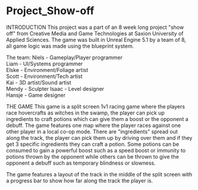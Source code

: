 # Project_Show-off
INTRODUCTION
This project was a part of an 8 week long project "show off" from Creative Media and Game Technologies at Saxion University of Applied Sciences. The game was built in Unreal Engine 5.1 by a team of 8, all game logic was made using the blueprint system.

The team:
Niels - Gameplay/Player programmer  
Liam - UI/Systems programmer  
Elske - Environment/Foliage artist  
Scott - Environment/Tech artist  
Kai - 3D artist/Sound artist  
Mendy - Sculpter
Isaac - Level designer  
Hansje - Game designer  

THE GAME
This game is a split screen 1v1 racing game where the players race hovercrafts as witches in the swamp, the player can pick up ingredients to craft potions which can give them a boost or the opponent a debuff. The game features one map where the player races against one other player in a local co-op mode. There are "ingredients" spread out along the track, the player can pick them up by driving over them and if they get 3 specific ingredients they can craft a potion. Some potions can be consumed to gain a powerful boost such as a speed boost or immunity to potions thrown by the opponent while others can be thrown to give the opponent a debuff such as temporary blindness or slowness.

The game features a layout of the track in the middle of the split screen with a progress bar to show how far along the track the player is.
